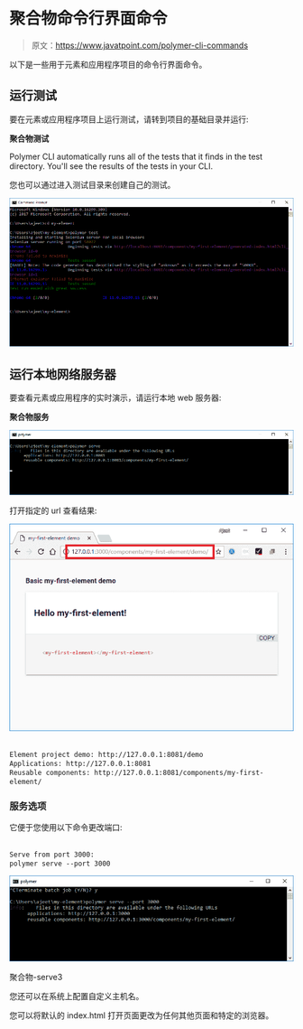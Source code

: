 # 聚合物命令行界面命令

> 原文：<https://www.javatpoint.com/polymer-cli-commands>

以下是一些用于元素和应用程序项目的命令行界面命令。

## 运行测试

要在元素或应用程序项目上运行测试，请转到项目的基础目录并运行:

**聚合物测试**

Polymer CLI automatically runs all of the tests that it finds in the test directory. You'll see the results of the tests in your CLI.

您也可以通过进入测试目录来创建自己的测试。

![Polymer CLI test1](img/19de8c0ab0d701991607a5a359daeb6c.png)

## 运行本地网络服务器

要查看元素或应用程序的实时演示，请运行本地 web 服务器:

**聚合物服务**

![Polymer polymer serve1](img/801cbd07d70625f1349cfa6f7ef4e55d.png)

打开指定的 url 查看结果:

![Polymer polymer serve2](img/d9b6662605bd1732467464b7508aa04e.png)

```

Element project demo: http://127.0.0.1:8081/demo
Applications: http://127.0.0.1:8081
Reusable components: http://127.0.0.1:8081/components/my-first-element/

```

### 服务选项

它便于您使用以下命令更改端口:

```

Serve from port 3000:
polymer serve --port 3000

```

![Polymer polymer serve3](img/4e8d54a7d260d9e629c6d9d0457ae7f8.png)

聚合物-serve3

您还可以在系统上配置自定义主机名。

您可以将默认的 index.html 打开页面更改为任何其他页面和特定的浏览器。